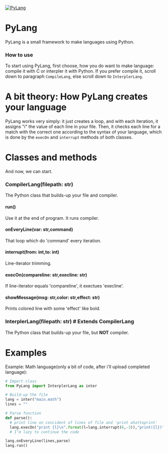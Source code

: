 [![PyLang](https://github.com/MSmusic9/PyLang/actions/workflows/python-publish.yml/badge.svg?branch=main&event=workflow_run)](https://github.com/MSmusic9/PyLang/actions/workflows/python-publish.yml)


# PyLang
PyLang is a small framework to make languages using Python.

### How to use
To start using PyLang, first choose, 
how you do want to make language: compile it with C or 
interpler it with Python. If you prefer compile it,
scroll down to paragraph `CompileLang`, else scroll
down to `InterplerLang`.



# A bit theory: How PyLang creates your language
PyLang works very simply: it just creates a loop, 
and with each iteration, it assigns "i" the value of 
each line in your file.  Then, it checks each line for 
a match with the correct one according to the syntax of 
your language, which is done by the `execOn` and `interrupt` 
methods of both classes.



# Classes and methods
And now, we can start.

### CompilerLang(filepath: str)
The Python class that builds-up your file and compiler.
#### run()
Use it at the end of program. It runs compiler.
#### onEveryLine(var: str,command)
That loop which do 'command' every iteration.
#### interrupt(from: int,to: int)
Line-iterator trimming.
#### execOn(compareline: str,execline: str)
If line-iterator equals 'compareline', it exectues 
'execline'.
#### showMessage(msg: str,color: str,effect: str)
Prints colored line with some 'effect' like bold.

### InterplerLang(filepath: str) # Extends CompilerLang
The Python class that builds-up your file, but <b>NOT</b>
compiler.


# Examples
Example: Math language(only a bit of code, after i'll upload
completed language):
```Python
# Import class
from PyLang import InterplerLang as inter

# Build-up the file
lang = inter("main.math")
lines = ""

# Parse function
def parse():
  # print line on concident of lines of file and 'print whattoprint'
  lang.execOn("print {l}\n".format(l=lang.interrupt(6,-3)),"print({l})".format(l=lang.interrupt(6,-3)))
  # I'm lazy to continue the code

lang.onEveryLine(lines,parse)
lang.run()
```
